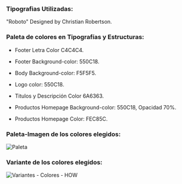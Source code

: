 ### Tipografias Utilizadas:

"Roboto"
Designed by Christian Robertson.

### Paleta de colores en Tipografías y Estructuras:

- Footer Letra Color C4C4C4.

- Footer Background-color: 550C18.

- Body Background-color: F5F5F5.

- Logo color: 550C18.

- Titulos y Descripción Color 6A6363.

- Productos Homepage Background-color: 550C18, Opacidad 70%.

- Productos Homepage Color: FEC85C.

### Paleta-Imagen de los colores elegidos:
![Paleta](https://user-images.githubusercontent.com/79474103/162085980-ade8762e-fee8-42ad-8f02-5055e3390158.png)

### Variante de los colores elegidos:
![Variantes - Colores - HOW](https://user-images.githubusercontent.com/79474103/162085149-89356f76-9a78-4842-a69a-649412ec0a17.png)
